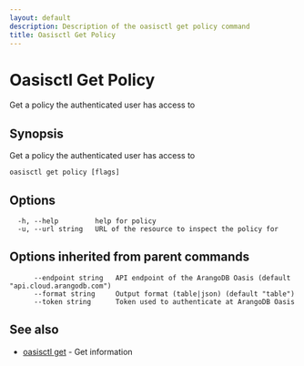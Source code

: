 ```yaml
---
layout: default
description: Description of the oasisctl get policy command
title: Oasisctl Get Policy
---
```

# Oasisctl Get Policy

Get a policy the authenticated user has access to

## Synopsis

Get a policy the authenticated user has access to

```
oasisctl get policy [flags]
```

## Options

```
  -h, --help         help for policy
  -u, --url string   URL of the resource to inspect the policy for
```

## Options inherited from parent commands

```
      --endpoint string   API endpoint of the ArangoDB Oasis (default "api.cloud.arangodb.com")
      --format string     Output format (table|json) (default "table")
      --token string      Token used to authenticate at ArangoDB Oasis
```

## See also

* [oasisctl get](oasisctl_get.md)	 - Get information

